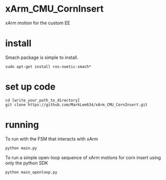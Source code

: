 # xArm_CMU_CornInsert
xArm motion for the custom EE

# install 
Smach package is simple to install.
```
sudo apt-get install ros-noetic-smach*
```


# set up code
```
cd [write_your_path_to_directory]
git clone https://github.com/MarkLee634/xArm_CMU_CornInsert.git
```

# running
To run with the FSM that interacts with xArm 
```
python main.py
```

To run a simple open-loop sequence of xArm motions for corn insert using only the python SDK
```
python main_openloop.py
```
